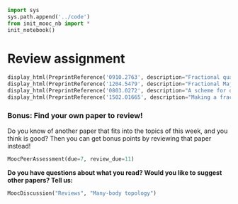 

```python
import sys
sys.path.append('../code')
from init_mooc_nb import *
init_notebook()
```

# Review assignment


```python
display_html(PreprintReference('0910.2763', description="Fractional quantum Hall effect in graphene"))
display_html(PreprintReference('1204.5479', description="Fractional Majoranas in fractional quantum Hall edges"))
display_html(PreprintReference('0803.0272', description="A scheme for quantum computation using the toric code"))
display_html(PreprintReference('1502.01665', description="Making a fractional quantum Hall effect by coupling wires"))
```

### Bonus: Find your own paper to review!

Do you know of another paper that fits into the topics of this week, and you think is good?
Then you can get bonus points by reviewing that paper instead!


```python
MoocPeerAssessment(due=7, review_due=11)
```

**Do you have questions about what you read? Would you like to suggest other papers? Tell us:**


```python
MoocDiscussion("Reviews", "Many-body topology")
```
